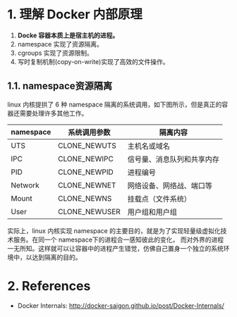 <!--
 * @Author: JohnJeep
 * @Date: 2023-03-30 15:33:52
 * @LastEditors: JohnJeep
 * @LastEditTime: 2024-01-06 14:00:29
 * @Description:  Docker 内部原理探究
 * Copyright (c) 2024 by John Jeep, All Rights Reserved. 
-->

# 1. 理解 Docker 内部原理
1. **Docke 容器本质上是宿主机的进程。**
2. namespace 实现了资源隔离。
3. cgroups 实现了资源限制。
4. 写时复制机制(copy-on-write)实现了高效的文件操作。


## 1.1. namespace资源隔离
linux 内核提拱了 6 种 namespace 隔离的系统调用，如下图所示，但是真正的容器还需要处理许多其他工作。

| namespace | 系统调用参数  | 隔离内容                   |
| --------- | ------------- | -------------------------- |
| UTS       | CLONE_NEWUTS  | 主机名或域名               |
| IPC       | CLONE_NEWIPC  | 信号量、消息队列和共享内存 |
| PID       | CLONE_NEWPID  | 进程编号                   |
| Network   | CLONE_NEWNET  | 网络设备、网络战、端口等   |
| Mount     | CLONE_NEWNS   | 挂载点（文件系统）         |
| User      | CLONE_NEWUSER | 用户组和用户组             |

实际上，linux 内核实现 namespace 的主要目的，就是为了实现轻量级虚拟化技术服务。在同一个 namespace下的进程合一感知彼此的变化，
而对外界的进程一无所知。这样就可以让容器中的进程产生错觉，仿佛自己置身一个独立的系统环境中，以达到隔离的目的。


# 2. References
- Docker Internals: http://docker-saigon.github.io/post/Docker-Internals/



